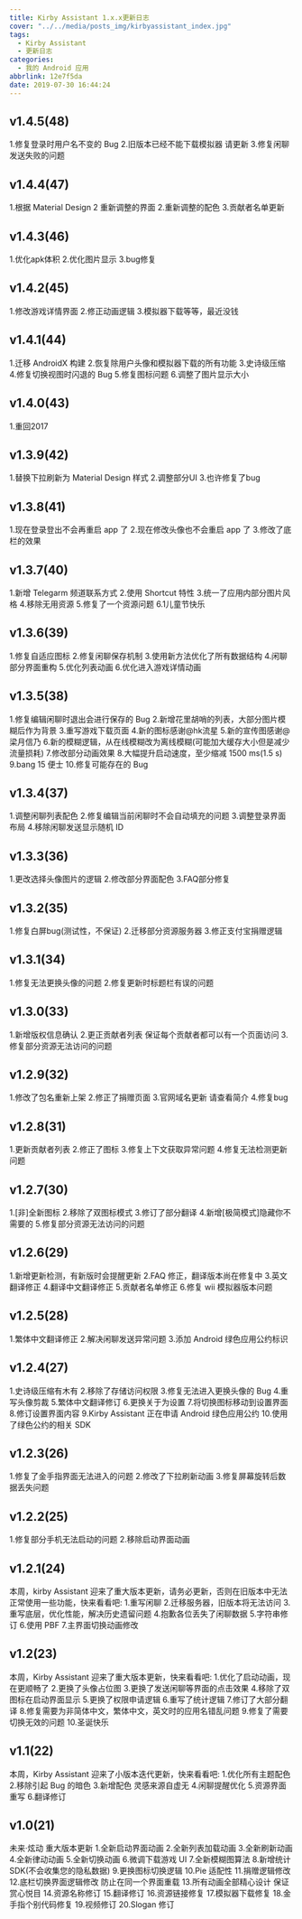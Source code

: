 ```yaml
---
title: Kirby Assistant 1.x.x更新日志
cover: "../../media/posts_img/kirbyassistant_index.jpg"
tags:
  - Kirby Assistant
  - 更新日志
categories:
  - 我的 Android 应用
abbrlink: 12e7f5da
date: 2019-07-30 16:44:24
---
```


## v1.4.5(48)

1.修复登录时用户名不变的 Bug
2.旧版本已经不能下载模拟器 请更新
3.修复闲聊发送失败的问题

## v1.4.4(47)

1.根据 Material Design 2 重新调整的界面
2.重新调整的配色
3.贡献者名单更新

## v1.4.3(46)

1.优化apk体积
2.优化图片显示
3.bug修复

## v1.4.2(45)

1.修改游戏详情界面
2.修正动画逻辑
3.模拟器下载等等，最近没钱

## v1.4.1(44)

1.迁移 AndroidX 构建
2.恢复除用户头像和模拟器下载的所有功能
3.史诗级压缩
4.修复切换视图时闪退的 Bug
5.修复图标问题
6.调整了图片显示大小

## v1.4.0(43)

1.重回2017

## v1.3.9(42)

1.替换下拉刷新为 Material Design 样式
2.调整部分UI
3.也许修复了bug

## v1.3.8(41)

1.现在登录登出不会再重启 app 了
2.现在修改头像也不会重启 app 了
3.修改了底栏的效果

## v1.3.7(40)

1.新增 Telegarm 频道联系方式
2.使用 Shortcut 特性
3.统一了应用内部分图片风格
4.移除无用资源
5.修复了一个资源问题
6.1儿童节快乐

## v1.3.6(39)

1.修复自适应图标
2.修复闲聊保存机制
3.使用新方法优化了所有数据结构
4.闲聊部分界面重构
5.优化列表动画
6.优化进入游戏详情动画

## v1.3.5(38)

1.修复编辑闲聊时退出会进行保存的 Bug
2.新增花里胡哨的列表，大部分图片模糊后作为背景
3.重写游戏下载页面
4.新的图标感谢@hk流星
5.新的宣传图感谢@梁月信乃
6.新的模糊逻辑，从在线模糊改为离线模糊(可能加大缓存大小但是减少流量损耗)
7.修改部分动画效果
8.大幅提升启动速度，至少缩减 1500 ms(1.5 s)
9.bang 15 便士
10.修复可能存在的 Bug

## v1.3.4(37)

1.调整闲聊列表配色
2.修复编辑当前闲聊时不会自动填充的问题
3.调整登录界面布局
4.移除闲聊发送显示随机 ID

## v1.3.3(36)

1.更改选择头像图片的逻辑
2.修改部分界面配色
3.FAQ部分修复

## v1.3.2(35)

1.修复白屏bug(测试性，不保证)
2.迁移部分资源服务器
3.修正支付宝捐赠逻辑

## v1.3.1(34)

1.修复无法更换头像的问题
2.修复更新时标题栏有误的问题

## v1.3.0(33)

1.新增版权信息确认
2.更正贡献者列表 保证每个贡献者都可以有一个页面访问
3.修复部分资源无法访问的问题

## v1.2.9(32)

1.修改了包名重新上架
2.修正了捐赠页面
3.官网域名更新 请查看简介
4.修复bug

## v1.2.8(31)

1.更新贡献者列表
2.修正了图标
3.修复上下文获取异常问题
4.修复无法检测更新问题

## v1.2.7(30)

1.[非]全新图标
2.移除了双图标模式
3.修订了部分翻译
4.新增[极简模式]隐藏你不需要的
5.修复部分资源无法访问的问题

## v1.2.6(29)

1.新增更新检测，有新版时会提醒更新
2.FAQ 修正，翻译版本尚在修复中
3.英文翻译修正
4.翻译中文翻译修正
5.贡献者名单修正
6.修复 wii 模拟器版本问题

## v1.2.5(28)

1.繁体中文翻译修正
2.解决闲聊发送异常问题
3.添加 Android 绿色应用公约标识

## v1.2.4(27)

1.史诗级压缩有木有
2.移除了存储访问权限
3.修复无法进入更换头像的 Bug
4.重写头像剪裁
5.繁体中文翻译修订
6.更换关于为设置
7.将切换图标移动到设置界面
8.修订设置界面内容
9.Kirby Assistant 正在申请 Android 绿色应用公约
10.使用了绿色公约的相关 SDK

## v1.2.3(26)

1.修复了金手指界面无法进入的问题
2.修改了下拉刷新动画
3.修复屏幕旋转后数据丢失问题

## v1.2.2(25)

1.修复部分手机无法启动的问题
2.移除启动界面动画

## v1.2.1(24)

本周，kirby Assistant 迎来了重大版本更新，请务必更新，否则在旧版本中无法正常使用一些功能，快来看看吧:
1.重写闲聊
2.迁移服务器，旧版本将无法访问
3.重写底层，优化性能，解决历史遗留问题
4.抱歉各位丢失了闲聊数据
5.字符串修订
6.使用 PBF
7.主界面切换动画修改

## v1.2(23)

本周，Kirby Assistant 迎来了重大版本更新，快来看看吧:
1.优化了启动动画，现在更顺畅了
2.更换了头像占位图
3.更换了发送闲聊等界面的点击效果
4.移除了双图标在启动界面显示
5.更换了权限申请逻辑
6.重写了统计逻辑
7.修订了大部分翻译
8.修复需要为非简体中文，繁体中文，英文时的应用名错乱问题
9.修复了需要切换无效的问题
10.圣诞快乐

## v1.1(22)

本周，Kirby Assistant 迎来了小版本迭代更新，快来看看吧:
1.优化所有主题配色
2.移除引起 Bug 的暗色
3.新增配色  灵感来源自虚无
4.闲聊提醒优化
5.资源界面重写
6.翻译修订

## v1.0(21)

未来·炫动  重大版本更新
1.全新启动界面动画
2.全新列表加载动画
3.全新刷新动画
4.全新律动动画
5.全新切换动画
6.微调下载游戏 UI
7.全新模糊图算法
8.新增统计 SDK(不会收集您的隐私数据)
9.更换图标切换逻辑
10.Pie 适配性
11.捐赠逻辑修改
12.底栏切换界面逻辑修改 防止在同一个界面重载
13.所有动画全部精心设计 保证赏心悦目
14.资源名称修订
15.翻译修订
16.资源链接修复
17.模拟器下载修复
18.金手指个别代码修复
19.视频修订
20.Slogan 修订
